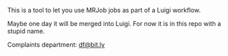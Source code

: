 This is a tool to let you use MRJob jobs as part of a Luigi workflow. 

Maybe one day it will be merged into Luigi. For now it is in this repo with a stupid name.

Complaints department: df@bit.ly
